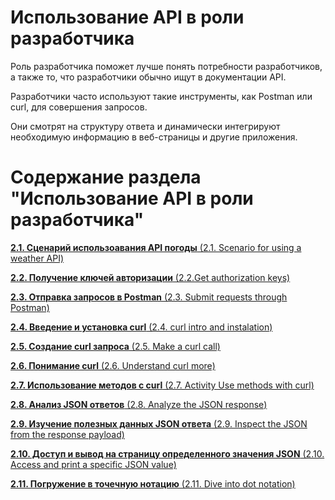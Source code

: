 # Использование API в роли разработчика

Роль разработчика поможет лучше понять потребности разработчиков, а также то, что разработчики обычно ищут в документации API.

Разработчики часто используют такие инструменты, как Postman или curl, для совершения запросов.

Они смотрят на структуру ответа и динамически интегрируют необходимую информацию в веб-страницы и другие приложения.

# Содержание раздела "Использование API в роли разработчика"

[**2.1. Сценарий использоавания API погоды** (2.1. Scenario for using a weather API)](https://github.com/Starkovden/Documenting_APIs/blob/master/2.%20Using%20an%20API%20like%20a%20developer/2.1.%20Scenario%20for%20using%20a%20weather%20API.md)

[**2.2. Получение ключей авторизации** (2.2.Get authorization keys)](https://github.com/Starkovden/Documenting_APIs/blob/master/2.%20Using%20an%20API%20like%20a%20developer/2.2.Get%20authorization%20keys.md)

[**2.3. Отправка запросов в Postman** (2.3. Submit requests through Postman)](https://github.com/Starkovden/Documenting_APIs/blob/master/2.%20Using%20an%20API%20like%20a%20developer/2.3.%20Submit%20requests%20through%20Postman.md)

[**2.4. Введение и установка curl** (2.4. curl intro and instalation)](https://github.com/Starkovden/Documenting_APIs/blob/master/2.%20Using%20an%20API%20like%20a%20developer/2.4.%20curl%20intro%20and%20instalation.md)

[**2.5. Создание curl запроса** (2.5. Make a curl call)](https://github.com/Starkovden/Documenting_APIs/blob/master/2.%20Using%20an%20API%20like%20a%20developer/2.5.%20Make%20a%20curl%20call.md)

[**2.6. Понимание curl** (2.6. Understand curl more)](https://github.com/Starkovden/Documenting_APIs/blob/master/2.%20Using%20an%20API%20like%20a%20developer/2.6.%20Understand%20curl%20more.md)

[**2.7. Использование методов с curl** (2.7. Activity Use methods with curl)](https://github.com/Starkovden/Documenting_APIs/blob/master/2.%20Using%20an%20API%20like%20a%20developer/2.7.%20Activity%20Use%20methods%20with%20curl.md)

[**2.8. Анализ JSON ответов** (2.8. Analyze the JSON response)](https://github.com/Starkovden/Documenting_APIs/blob/master/2.%20Using%20an%20API%20like%20a%20developer/2.8.%20Analyze%20the%20JSON%20response.md)

[**2.9. Изучение полезных данных JSON ответа** (2.9. Inspect the JSON from the response payload)](https://github.com/Starkovden/Documenting_APIs/blob/master/2.%20Using%20an%20API%20like%20a%20developer/2.9.%20Inspect%20the%20JSON%20from%20the%20response%20payload.md)

[**2.10. Доступ и вывод на страницу определенного значения JSON** (2.10. Access and print a specific JSON value)](https://github.com/Starkovden/Documenting_APIs/blob/master/2.%20Using%20an%20API%20like%20a%20developer/2.10.%20Access%20and%20print%20a%20specific%20JSON%20value.md)

[**2.11. Погружение в точечную нотацию** (2.11. Dive into dot notation)](https://github.com/Starkovden/Documenting_APIs/blob/master/2.%20Using%20an%20API%20like%20a%20developer/2.11.%20Dive%20into%20dot%20notation.md)
